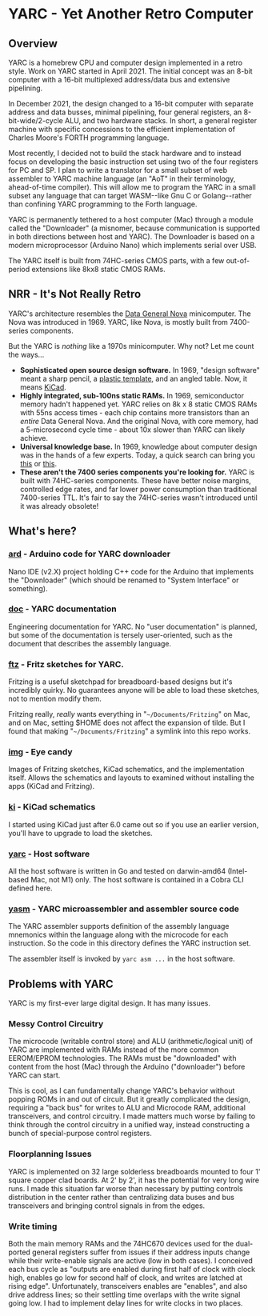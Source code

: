 # YARC - Yet Another Retro Computer

## Overview

YARC is a homebrew CPU and computer design implemented in a retro style.
Work on YARC started in April 2021. The initial concept was an 8-bit
computer with a 16-bit multiplexed address/data bus and extensive
pipelining.

In December 2021, the design changed to a 16-bit computer with separate
address and data busses, minimal pipelining, four general registers, an
8-bit-wide/2-cycle ALU, and two hardware stacks. In short, a general
register machine with specific concessions to the efficient implementation
of Charles Moore's FORTH programming language.

Most recently, I decided not to build the stack hardware and to instead
focus on developing the basic instruction set using two of the four
registers for PC and SP. I plan to write a translator for a small subset
of web assembler to YARC machine language (an "AoT" in their terminology,
ahead-of-time compiler). This will allow me to program the YARC in a small
subset any language that can target WASM--like Gnu C or Golang--rather
than confining YARC programming to the Forth language.

YARC is permanently tethered to a host computer (Mac) through a module
called the "Downloader" (a misnomer, because communication is supported
in both directions between host and YARC). The Downloader is based on a
modern microprocessor (Arduino Nano) which implements serial over USB.

The YARC itself is built from 74HC-series CMOS parts, with a few
out-of-period extensions like 8kx8 static CMOS RAMs.

## NRR - It's Not Really Retro

YARC's architecture resembles the [Data General Nova](https://en.wikipedia.org/wiki/Data_General_Nova) minicomputer. The Nova was introduced in 1969. YARC, like Nova, is mostly built from 7400-series components.

But the YARC is _nothing_ like a 1970s minicomputer. Why not? Let me count the ways...

* **Sophisticated open source design software.** In 1969, "design software" meant a sharp pencil, a [plastic template](https://www.amazon.com/Alvin-TD1279-Electric-Electronic-Template/dp/B000KNLR4A/ref=asc_df_B000KNLR4A/), and an angled table. Now, it means [KiCad](https://www.kicad.org/).
* **Highly integrated, sub-100ns static RAMs.** In 1969, semiconductor memory hadn't happened yet. YARC relies on 8k x 8 static CMOS RAMs with 55ns access times - each chip contains more transistors than an _entire_ Data General Nova. And the original Nova, with core memory, had a 5-microsecond cycle time - about 10x slower than YARC can likely achieve.
* **Universal knowledge base.** In 1969, knowledge about computer design was in the hands of a few experts. Today, a quick search can bring you [this](https://www.godevtool.com/GoasmHelp/usflags.htm) or [this](https://www.righto.com/2013/09/the-z-80-has-4-bit-alu-heres-how-it.html).
* **These aren't the 7400 series components you're looking for.** YARC is built with 74HC-series components. These have better noise margins, controlled edge rates, and far lower power consumption than traditional 7400-series TTL. It's fair to say the 74HC-series wasn't introduced until it was already obsolete!

## What's here?

### [ard](https://github.com/gmofishsauce/yarc/tree/main/ard/yarc_fw) - Arduino code for YARC downloader

Nano IDE (v2.X) project holding C++ code for the Arduino that implements
the "Downloader" (which should be renamed to "System Interface" or something).

### [doc](https://github.com/gmofishsauce/yarc/tree/main/doc) - YARC documentation

Engineering documentation for YARC. No "user documentation" is planned,
but some of the documentation is tersely user-oriented, such as the
document that describes the assembly language.

### [ftz](https://github.com/gmofishsauce/yarc/tree/main/ftz) - Fritz sketches for YARC.

Fritzing is a useful sketchpad for breadboard-based designs but it's
incredibly quirky.  No guarantees anyone will be able to load these
sketches, not to mention modify them.

Fritzing really, *really* wants everything in "``~/Documents/Fritzing``" on
Mac, and on Mac, setting $HOME does not affect the expansion of tilde.
But I found that making "``~/Documents/Fritzing``" a symlink into this repo
works.

### [img](https://github.com/gmofishsauce/yarc/tree/main/img) - Eye candy

Images of Fritzing sketches, KiCad schematics, and the implementation
itself. Allows the schematics and layouts to examined without
installing the apps (KiCad and Fritzing).

### [ki](https://github.com/gmofishsauce/yarc/tree/main/ki) - KiCad schematics

I started using KiCad just after 6.0 came out so if you use an earlier
version, you'll have to upgrade to load the sketches.

### [yarc](https://github.com/gmofishsauce/yarc/tree/main/yarc) - Host software

All the host software is written in Go and tested on darwin-amd64
(Intel-based Mac, not M1) only. The host software is contained in a Cobra
CLI defined here.

### [yasm](https://github.com/gmofishsauce/yarc/tree/main/yasm) - YARC microassembler and assembler source code

The YARC assembler supports definition of the assembly language
mnemonics within the language along with the microcode for each
instruction. So the code in this directory defines the YARC instruction
set.

The assembler itself is invoked by `yarc asm ...` in the host software.

## Problems with YARC

YARC is my first-ever large digital design. It has many issues.

### Messy Control Circuitry

The microcode (writable control store) and ALU (arithmetic/logical unit) of YARC are implemented with RAMs instead of the more common EEROM/EPROM technologies. The RAMs must be "downloaded" with content from the host (Mac) through the Arduino ("downloader") before YARC can start.

This is cool, as I can fundamentally change YARC's behavior without popping ROMs in and out of circuit. But it greatly complicated the design, requiring a "back bus" for writes to ALU and Microcode RAM, additional transceivers, and control circuitry. I made matters much worse by failing to think through the control circuitry in a unified way, instead constructing a bunch of special-purpose control registers.

### Floorplanning Issues

YARC is implemented on 32 large solderless breadboards mounted to four 1' square copper clad boards. At 2' by 2', it has the potential for very long wire runs. I made this situation far worse than necessary by putting controls distribution in the center rather than centralizing data buses and bus transceivers and bringing control signals in from the edges.

### Write timing

Both the main memory RAMs and the 74HC670 devices used for the dual-ported general registers suffer from issues if their address inputs change while their write-enable signals are active (low in both cases). I conceived each bus cycle as "outputs are enabled during first half of clock with clock high, enables go low for second half of clock, and writes are latched at rising edge". Unfortunately, transceivers enables are "enables", and also drive address lines; so their settling time overlaps with the write signal going low. I had to implement delay lines for write clocks in two places. 


